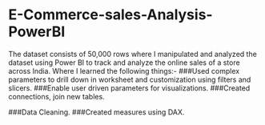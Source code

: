 # E-Commerce-sales-Analysis-PowerBI
The dataset consists of 50,000 rows where I manipulated and analyzed the dataset using Power BI to track and analyze the online sales of a store across India.
Where I learned the following things:-
###Used complex parameters to drill down in worksheet and customization using filters and slicers.
###Enable user driven parameters for visualizations.
###Created connections, join new tables. 

###Data Cleaning.  ###Created measures using DAX.
